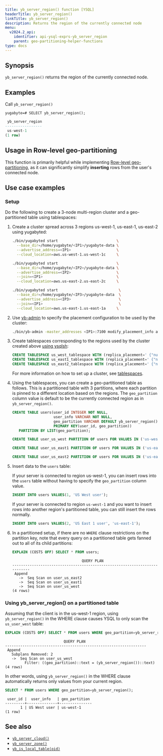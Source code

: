```yaml
---
title: yb_server_region() function [YSQL]
headerTitle: yb_server_region()
linkTitle: yb_server_region()
description: Returns the region of the currently connected node
menu:
  v2024.2_api:
    identifier: api-ysql-exprs-yb_server_region
    parent: geo-partitioning-helper-functions
type: docs
---
```


## Synopsis

`yb_server_region()` returns the region of the currently connected node.

## Examples

Call `yb_server_region()`

```plpgsql
yugabyte=# SELECT yb_server_region();
```

```output.sql
 yb_server_region
-----------------
 us-west-1
(1 row)
```

## Usage in Row-level geo-partitioning

This function is primarily helpful while implementing [Row-level geo-partitioning](../../../../../explore/multi-region-deployments/row-level-geo-partitioning/), as it can significantly simplify **inserting**  rows from the user's connected node.

## Use case examples

### Setup

Do the following to create a 3-node multi-region cluster and a geo-partitioned table using tablespaces:

1. Create a cluster spread across 3 regions us-west-1, us-east-1, us-east-2 using yugabyted:

    ```sh
    ./bin/yugabyted start                           \
      --base_dir=/home/yugabyte/<IP1>/yugabyte-data \
      --advertise_address=<IP1>                     \
      --cloud_location=aws.us-west-1.us-west-1c     \

    ./bin/yugabyted start                           \
      --base_dir=/home/yugabyte/<IP2>/yugabyte-data \
      --advertise_address=<IP2>                     \
      --join=<IP1>                                  \
      --cloud_location=aws.us-east-2.us-east-2c     \

    ./bin/yugabyted start                            \
      --base_dir=/home/yugabyte/<IP3>/yugabyte-data  \
      --advertise_address=<IP3>                      \
      --join=<IP1>                                   \
      --cloud_location=aws.us-east-1.us-east-1a     \
    ```

1. Use [yb-admin](../../../../../admin/yb-admin/) to specify the placement configuration to be used by the cluster:

    ```sh
    ./bin/yb-admin -master_addresses <IP1>:7100 modify_placement_info aws.us-west-1.us-west-1c:1,aws.us-east-1.us-east-1a:1,aws.us-east-2.us-east-2c:1 3
    ```

1. Create tablespaces corresponding to the regions used by the cluster created above [using ysqlsh](../../../../ysqlsh/#using-ysqlsh):

    ```sql
    CREATE TABLESPACE us_west_tablespace WITH (replica_placement=' {"num_replicas":1,"placement_blocks":[{"cloud":"aws","region":"us-west-1","zone":"us-west-1c","min_num_replicas":1}]}');
    CREATE TABLESPACE us_east1_tablespace WITH (replica_placement=' {"num_replicas":1,"placement_blocks":[{"cloud":"aws","region":"us-east-1","zone":"us-east-1a","min_num_replicas":1}]}');
    CREATE TABLESPACE us_east2_tablespace WITH (replica_placement=' {"num_replicas":1,"placement_blocks":[{"cloud":"aws","region":"us-east-2","zone":"us-east-2c","min_num_replicas":1}]}');
    ```

    For more information on how to set up a cluster, see [tablespaces](../../../../../explore/going-beyond-sql/tablespaces/).

1. Using the tablespaces, you can create a geo-partitioned table as follows. This is a partitioned table with 3 partitions, where each partition is pinned to a different location based on the regions. The `geo_partition` column value is default to be the currently connected region as in `yb_server_region()`.

    ```sql
    CREATE TABLE users(user_id INTEGER NOT NULL,
                       user_info VARCHAR NOT NULL,
                       geo_partition VARCHAR DEFAULT yb_server_region(),
                       PRIMARY KEY(user_id, geo_partition))
       PARTITION BY LIST(geo_partition);

    CREATE TABLE user_us_west PARTITION OF users FOR VALUES IN ('us-west-1') TABLESPACE us_west_tablespace;

    CREATE TABLE user_us_east1 PARTITION OF users FOR VALUES IN ('us-east-1') TABLESPACE us_east1_tablespace;

    CREATE TABLE user_us_east2 PARTITION OF users FOR VALUES IN ('us-east-2') TABLESPACE us_east2_tablespace;
    ```

1. Insert data to the `users` table:

    If your server is connected to region us-west-1, you can insert rows into the `users` table without having to specify the `geo_partition` column value.

    ```sql
    INSERT INTO users VALUES(1, 'US West user');
    ```

    If your server is connected to region `us-west-1` and you want to insert rows into another region's partitioned table, you can still insert the rows normally.

    ```sql
    INSERT INTO users VALUES(2, 'US East 1 user', 'us-east-1');
    ```

1. In a partitioned setup, if there are no `WHERE` clause restrictions on the partition key, note that every query on a partitioned table gets fanned out to all of its child partitions:

    ```sql
    EXPLAIN (COSTS OFF) SELECT * FROM users;
    ```

    ```output
                                    QUERY PLAN
    ---------------------------------------------------------------------------
     Append
       ->  Seq Scan on user_us_east2
       ->  Seq Scan on user_us_east1
       ->  Seq Scan on user_us_west
    (4 rows)
    ```

### Using yb_server_region() on a partitioned table

Assuming that the client is in the us-west-1 region, using `yb_server_region()` in the WHERE clause causes YSQL to only scan the `us_user_west` table:

```sql
EXPLAIN (COSTS OFF) SELECT * FROM users WHERE geo_partition=yb_server_region();
```

```output
                           QUERY PLAN
-----------------------------------------------------------------
 Append
   Subplans Removed: 2
   ->  Seq Scan on user_us_west
         Filter: ((geo_partition)::text = (yb_server_region())::text)
(4 rows)
```

In other words, using `yb_server_region()` in the WHERE clause automatically returns only values from your current region.

```sql
SELECT * FROM users WHERE geo_partition=yb_server_region();
```

```output
 user_id |  user_info   | geo_partition
---------+--------------+---------------
       1 | US West user | us-west-1
(1 row)
```

## See also

- [`yb_server_cloud()`](../func_yb_server_cloud)
- [`yb_server_zone()`](../func_yb_server_zone)
- [`yb_is_local_table(oid)`](../func_yb_is_local_table)
